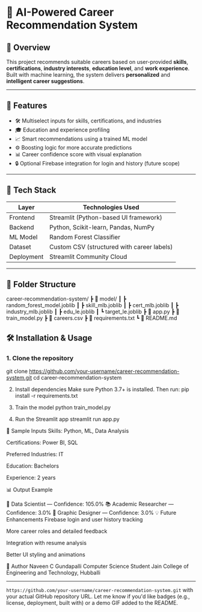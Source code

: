 # 🎯 AI-Powered Career Recommendation System

## 🌟 Overview
This project recommends suitable careers based on user-provided **skills**, **certifications**, **industry interests**, **education level**, and **work experience**. Built with machine learning, the system delivers **personalized** and **intelligent career suggestions**.

---

## 🚀 Features
- 🛠️ Multiselect inputs for skills, certifications, and industries  
- 🎓 Education and experience profiling  
- 📈 Smart recommendations using a trained ML model  
- ⚙️ Boosting logic for more accurate predictions  
- 📊 Career confidence score with visual explanation  
- 🔒 Optional Firebase integration for login and history (future scope)  

---

## 🧠 Tech Stack

| Layer     | Technologies Used                               |
|-----------|--------------------------------------------------|
| Frontend  | Streamlit (Python-based UI framework)           |
| Backend   | Python, Scikit-learn, Pandas, NumPy             |
| ML Model  | Random Forest Classifier                        |
| Dataset   | Custom CSV (structured with career labels)      |
| Deployment| Streamlit Community Cloud                       |

---

## 📂 Folder Structure

career-recommendation-system/
┣ 📁 model/
┃ ┣ random_forest_model.joblib
┃ ┣ skill_mlb.joblib
┃ ┣ cert_mlb.joblib
┃ ┣ industry_mlb.joblib
┃ ┣ edu_le.joblib
┃ ┗ target_le.joblib
┣ 📄 app.py
┣ 📄 train_model.py
┣ 📄 careers.csv
┣ 📄 requirements.txt
┗ 📄 README.md


## 🛠️ Installation & Usage

### 1. Clone the repository
git clone https://github.com/your-username/career-recommendation-system.git
cd career-recommendation-system

2. Install dependencies
Make sure Python 3.7+ is installed. Then run:
pip install -r requirements.txt

3. Train the model
python train_model.py

4. Run the Streamlit app
streamlit run app.py

🧪 Sample Inputs
Skills: Python, ML, Data Analysis

Certifications: Power BI, SQL

Preferred Industries: IT

Education: Bachelors

Experience: 2 years


📊 Output Example
 
🎯 Data Scientist — Confidence: 105.0%
📚 Academic Researcher — Confidence: 3.0%
🔧 Graphic Designer — Confidence: 3.0%
💡 Future Enhancements
Firebase login and user history tracking

More career roles and detailed feedback

Integration with resume analysis

Better UI styling and animations

👤 Author
Naveen C Gundapalli
Computer Science Student
Jain College of Engineering and Technology, Hubballi

 
---
`https://github.com/your-username/career-recommendation-system.git` with your actual GitHub repository URL. Let me know if you'd like badges (e.g., license, deployment, built with) or a demo GIF added to the README.
